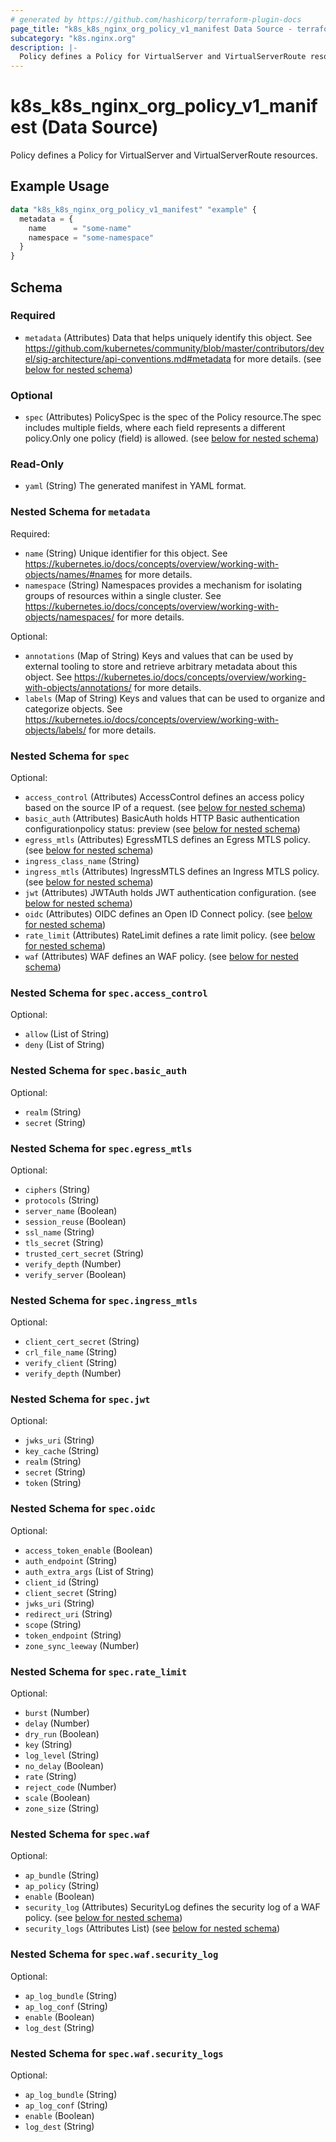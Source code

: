 ```yaml
---
# generated by https://github.com/hashicorp/terraform-plugin-docs
page_title: "k8s_k8s_nginx_org_policy_v1_manifest Data Source - terraform-provider-k8s"
subcategory: "k8s.nginx.org"
description: |-
  Policy defines a Policy for VirtualServer and VirtualServerRoute resources.
---
```


# k8s_k8s_nginx_org_policy_v1_manifest (Data Source)

Policy defines a Policy for VirtualServer and VirtualServerRoute resources.

## Example Usage

```terraform
data "k8s_k8s_nginx_org_policy_v1_manifest" "example" {
  metadata = {
    name      = "some-name"
    namespace = "some-namespace"
  }
}
```

<!-- schema generated by tfplugindocs -->
## Schema

### Required

- `metadata` (Attributes) Data that helps uniquely identify this object. See https://github.com/kubernetes/community/blob/master/contributors/devel/sig-architecture/api-conventions.md#metadata for more details. (see [below for nested schema](#nestedatt--metadata))

### Optional

- `spec` (Attributes) PolicySpec is the spec of the Policy resource.The spec includes multiple fields, where each field represents a different policy.Only one policy (field) is allowed. (see [below for nested schema](#nestedatt--spec))

### Read-Only

- `yaml` (String) The generated manifest in YAML format.

<a id="nestedatt--metadata"></a>
### Nested Schema for `metadata`

Required:

- `name` (String) Unique identifier for this object. See https://kubernetes.io/docs/concepts/overview/working-with-objects/names/#names for more details.
- `namespace` (String) Namespaces provides a mechanism for isolating groups of resources within a single cluster. See https://kubernetes.io/docs/concepts/overview/working-with-objects/namespaces/ for more details.

Optional:

- `annotations` (Map of String) Keys and values that can be used by external tooling to store and retrieve arbitrary metadata about this object. See https://kubernetes.io/docs/concepts/overview/working-with-objects/annotations/ for more details.
- `labels` (Map of String) Keys and values that can be used to organize and categorize objects. See https://kubernetes.io/docs/concepts/overview/working-with-objects/labels/ for more details.


<a id="nestedatt--spec"></a>
### Nested Schema for `spec`

Optional:

- `access_control` (Attributes) AccessControl defines an access policy based on the source IP of a request. (see [below for nested schema](#nestedatt--spec--access_control))
- `basic_auth` (Attributes) BasicAuth holds HTTP Basic authentication configurationpolicy status: preview (see [below for nested schema](#nestedatt--spec--basic_auth))
- `egress_mtls` (Attributes) EgressMTLS defines an Egress MTLS policy. (see [below for nested schema](#nestedatt--spec--egress_mtls))
- `ingress_class_name` (String)
- `ingress_mtls` (Attributes) IngressMTLS defines an Ingress MTLS policy. (see [below for nested schema](#nestedatt--spec--ingress_mtls))
- `jwt` (Attributes) JWTAuth holds JWT authentication configuration. (see [below for nested schema](#nestedatt--spec--jwt))
- `oidc` (Attributes) OIDC defines an Open ID Connect policy. (see [below for nested schema](#nestedatt--spec--oidc))
- `rate_limit` (Attributes) RateLimit defines a rate limit policy. (see [below for nested schema](#nestedatt--spec--rate_limit))
- `waf` (Attributes) WAF defines an WAF policy. (see [below for nested schema](#nestedatt--spec--waf))

<a id="nestedatt--spec--access_control"></a>
### Nested Schema for `spec.access_control`

Optional:

- `allow` (List of String)
- `deny` (List of String)


<a id="nestedatt--spec--basic_auth"></a>
### Nested Schema for `spec.basic_auth`

Optional:

- `realm` (String)
- `secret` (String)


<a id="nestedatt--spec--egress_mtls"></a>
### Nested Schema for `spec.egress_mtls`

Optional:

- `ciphers` (String)
- `protocols` (String)
- `server_name` (Boolean)
- `session_reuse` (Boolean)
- `ssl_name` (String)
- `tls_secret` (String)
- `trusted_cert_secret` (String)
- `verify_depth` (Number)
- `verify_server` (Boolean)


<a id="nestedatt--spec--ingress_mtls"></a>
### Nested Schema for `spec.ingress_mtls`

Optional:

- `client_cert_secret` (String)
- `crl_file_name` (String)
- `verify_client` (String)
- `verify_depth` (Number)


<a id="nestedatt--spec--jwt"></a>
### Nested Schema for `spec.jwt`

Optional:

- `jwks_uri` (String)
- `key_cache` (String)
- `realm` (String)
- `secret` (String)
- `token` (String)


<a id="nestedatt--spec--oidc"></a>
### Nested Schema for `spec.oidc`

Optional:

- `access_token_enable` (Boolean)
- `auth_endpoint` (String)
- `auth_extra_args` (List of String)
- `client_id` (String)
- `client_secret` (String)
- `jwks_uri` (String)
- `redirect_uri` (String)
- `scope` (String)
- `token_endpoint` (String)
- `zone_sync_leeway` (Number)


<a id="nestedatt--spec--rate_limit"></a>
### Nested Schema for `spec.rate_limit`

Optional:

- `burst` (Number)
- `delay` (Number)
- `dry_run` (Boolean)
- `key` (String)
- `log_level` (String)
- `no_delay` (Boolean)
- `rate` (String)
- `reject_code` (Number)
- `scale` (Boolean)
- `zone_size` (String)


<a id="nestedatt--spec--waf"></a>
### Nested Schema for `spec.waf`

Optional:

- `ap_bundle` (String)
- `ap_policy` (String)
- `enable` (Boolean)
- `security_log` (Attributes) SecurityLog defines the security log of a WAF policy. (see [below for nested schema](#nestedatt--spec--waf--security_log))
- `security_logs` (Attributes List) (see [below for nested schema](#nestedatt--spec--waf--security_logs))

<a id="nestedatt--spec--waf--security_log"></a>
### Nested Schema for `spec.waf.security_log`

Optional:

- `ap_log_bundle` (String)
- `ap_log_conf` (String)
- `enable` (Boolean)
- `log_dest` (String)


<a id="nestedatt--spec--waf--security_logs"></a>
### Nested Schema for `spec.waf.security_logs`

Optional:

- `ap_log_bundle` (String)
- `ap_log_conf` (String)
- `enable` (Boolean)
- `log_dest` (String)
